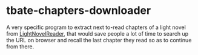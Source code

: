 # tbate-chapters-downloader

A very specific program to extract next to-read chapters of a light novel from [LightNovelReader](https://lightnovelreader.org/the-beginning-after-the-end-813565), that would save people a lot of time to search up the URL on browser and recall the last chapter they read so as to continue from there.
